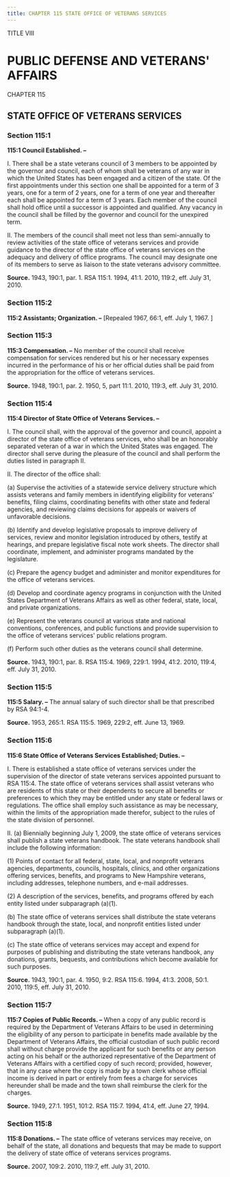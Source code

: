```yaml
---
title: CHAPTER 115 STATE OFFICE OF VETERANS SERVICES
---
```


TITLE VIII
                                             
PUBLIC DEFENSE AND VETERANS' AFFAIRS
====================================

CHAPTER 115
                                             
STATE OFFICE OF VETERANS SERVICES
---------------------------------

### Section 115:1

 **115:1 Council Established. –**
                                             
 I. There shall be a state veterans council of 3 members to be
appointed by the governor and council, each of whom shall be veterans of
any war in which the United States has been engaged and a citizen of the
state. Of the first appointments under this section one shall be
appointed for a term of 3 years, one for a term of 2 years, one for a
term of one year and thereafter each shall be appointed for a term of 3
years. Each member of the council shall hold office until a successor is
appointed and qualified. Any vacancy in the council shall be filled by
the governor and council for the unexpired term.
                                             
 II. The members of the council shall meet not less than
semi-annually to review activities of the state office of veterans
services and provide guidance to the director of the state office of
veterans services on the adequacy and delivery of office programs. The
council may designate one of its members to serve as liaison to the
state veterans advisory committee.

**Source.** 1943, 190:1, par. 1. RSA 115:1. 1994, 41:1. 2010, 119:2,
eff. July 31, 2010.

### Section 115:2

 **115:2 Assistants; Organization. –** 
                                             [Repealed 1967, 66:1, eff.
July 1, 1967.
                                             ]

### Section 115:3

 **115:3 Compensation. –** No member of the council shall receive
compensation for services rendered but his or her necessary expenses
incurred in the performance of his or her official duties shall be paid
from the appropriation for the office of veterans services.

**Source.** 1948, 190:1, par. 2. 1950, 5, part 11:1. 2010, 119:3, eff.
July 31, 2010.

### Section 115:4

 **115:4 Director of State Office of Veterans Services. –**
                                             
 I. The council shall, with the approval of the governor and council,
appoint a director of the state office of veterans services, who shall
be an honorably separated veteran of a war in which the United States
was engaged. The director shall serve during the pleasure of the council
and shall perform the duties listed in paragraph II.
                                             
 II. The director of the office shall:
                                             
 (a) Supervise the activities of a statewide service delivery
structure which assists veterans and family members in identifying
eligibility for veterans' benefits, filing claims, coordinating benefits
with other state and federal agencies, and reviewing claims decisions
for appeals or waivers of unfavorable decisions.
                                             
 (b) Identify and develop legislative proposals to improve
delivery of services, review and monitor legislation introduced by
others, testify at hearings, and prepare legislative fiscal note work
sheets. The director shall coordinate, implement, and administer
programs mandated by the legislature.
                                             
 (c) Prepare the agency budget and administer and monitor
expenditures for the office of veterans services.
                                             
 (d) Develop and coordinate agency programs in conjunction with
the United States Department of Veterans Affairs as well as other
federal, state, local, and private organizations.
                                             
 (e) Represent the veterans council at various state and national
conventions, conferences, and public functions and provide supervision
to the office of veterans services' public relations program.
                                             
 (f) Perform such other duties as the veterans council shall
determine.

**Source.** 1943, 190:1, par. 8. RSA 115:4. 1969, 229:1. 1994, 41:2.
2010, 119:4, eff. July 31, 2010.

### Section 115:5

 **115:5 Salary. –** The annual salary of such director shall be that
prescribed by RSA 94:1-4.

**Source.** 1953, 265:1. RSA 115:5. 1969, 229:2, eff. June 13, 1969.

### Section 115:6

 **115:6 State Office of Veterans Services Established; Duties. –**
                                             
 I. There is established a state office of veterans services under
the supervision of the director of state veterans services appointed
pursuant to RSA 115:4. The state office of veterans services shall
assist veterans who are residents of this state or their dependents to
secure all benefits or preferences to which they may be entitled under
any state or federal laws or regulations. The office shall employ such
assistance as may be necessary, within the limits of the appropriation
made therefor, subject to the rules of the state division of personnel.
                                             
 II. (a) Biennially beginning July 1, 2009, the state office of
veterans services shall publish a state veterans handbook. The state
veterans handbook shall include the following information:
                                             
 (1) Points of contact for all federal, state, local, and
nonprofit veterans agencies, departments, councils, hospitals, clinics,
and other organizations offering services, benefits, and programs to New
Hampshire veterans, including addresses, telephone numbers, and e-mail
addresses.
                                             
 (2) A description of the services, benefits, and programs
offered by each entity listed under subparagraph (a)(1).
                                             
 (b) The state office of veterans services shall distribute the
state veterans handbook through the state, local, and nonprofit entities
listed under subparagraph (a)(1).
                                             
 (c) The state office of veterans services may accept and expend
for purposes of publishing and distributing the state veterans handbook,
any donations, grants, bequests, and contributions which become
available for such purposes.

**Source.** 1943, 190:1, par. 4. 1950, 9:2. RSA 115:6. 1994, 41:3. 2008,
50:1. 2010, 119:5, eff. July 31, 2010.

### Section 115:7

 **115:7 Copies of Public Records. –** When a copy of any public
record is required by the Department of Veterans Affairs to be used in
determining the eligibility of any person to participate in benefits
made available by the Department of Veterans Affairs, the official
custodian of such public record shall without charge provide the
applicant for such benefits or any person acting on his behalf or the
authorized representative of the Department of Veterans Affairs with a
certified copy of such record; provided, however, that in any case where
the copy is made by a town clerk whose official income is derived in
part or entirely from fees a charge for services hereunder shall be made
and the town shall reimburse the clerk for the charges.

**Source.** 1949, 27:1. 1951, 101:2. RSA 115:7. 1994, 41:4, eff. June
27, 1994.

### Section 115:8

 **115:8 Donations. –** The state office of veterans services may
receive, on behalf of the state, all donations and bequests that may be
made to support the delivery of state office of veterans services
programs.

**Source.** 2007, 109:2. 2010, 119:7, eff. July 31, 2010.
